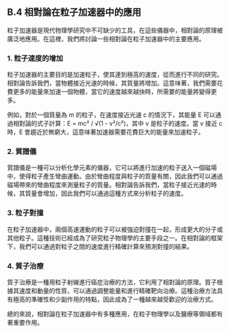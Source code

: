 ## B.4 相對論在粒子加速器中的應用

粒子加速器是現代物理學研究中不可缺少的工具，在這些儀器中，相對論的原理被廣泛地應用。在這裡，我們將討論一些相對論在粒子加速器中的主要應用。

### 1. 粒子速度的增加

粒子加速器的主要目的是加速粒子，使其達到極高的速度，從而進行不同的研究。相對論告訴我們，當物體接近光速的時候，其質量將增加。這意味著，我們需要花費更多的能量來加速一個物體，當它的速度越來越快時，所需要的能量將變得更多。

例如，對於一個質量為 m 的粒子，在速度接近光速 c 的情況下，其能量 E 可以通過相對論的式子計算：E = mc² / √(1 - v²/c²)，其中 v 是粒子的速度。當 v 接近 c 時，E 會趨近於無窮大，這意味著加速器需要花費巨大的能量來加速粒子。

### 2. 質譜儀

質譜儀是一種可以分析化學元素的儀器，它可以將進行加速的粒子送入一個磁場中，使得粒子產生彎曲運動。由於彎曲程度與粒子的質量有關，因此我們可以通過磁場帶來的彎曲程度來測量粒子的質量。相對論告訴我們，當粒子接近光速的時候，其質量會增加，因此我們可以通過這種方式來分析粒子的速度。

### 3. 粒子對撞

在粒子加速器中，兩個高速運動的粒子可以被強迫對撞在一起，形成更大的分子或其他粒子。這種技術已經成為了研究粒子物理學的主要手段之一。在相對論的框架下，我們可以通過對粒子之間的速度進行精確計算來預測對撞的結果。

### 4. 質子治療

質子治療是一種用粒子射線進行癌症治療的方法，它利用了相對論的原理。質子根據其速度和動量的性質，可以通過調整能量和進行精確靶向治療。這種治療方法具有極高的準確性和少副作用的特點，因此成為了一種越來越受歡迎的治療方式。

總的來說，相對論在粒子加速器中有多種應用，在粒子物理學以及醫療等領域都有著重要作用。